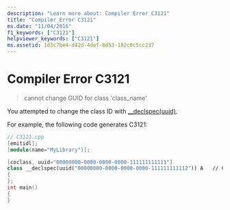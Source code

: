 ```yaml
---
description: "Learn more about: Compiler Error C3121"
title: "Compiler Error C3121"
ms.date: "11/04/2016"
f1_keywords: ["C3121"]
helpviewer_keywords: ["C3121"]
ms.assetid: 1d3c7be4-d42d-4def-8d53-182c0c5cc237
---
```

# Compiler Error C3121

> cannot change GUID for class 'class_name'

You attempted to change the class ID with [__declspec(uuid)](../../cpp/uuid-cpp.md).

For example, the following code generates C3121:

```cpp
// C3121.cpp
[emitidl];
[module(name="MyLibrary")];

[coclass, uuid="00000000-0000-0000-0000-111111111111"]
class __declspec(uuid("00000000-0000-0000-0000-111111111112")) A   // C3121
{
};
int main()
{
}
```
